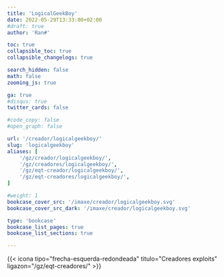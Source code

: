 ```yaml
---
title: 'LogicalGeekBoy'
date: 2022-05-29T13:33:00+02:00
#draft: true
author: 'Ran#'

toc: true
collapsible_toc: true
collapsible_changelogs: true

search_hidden: false
math: false
zooming_js: true

ga: true
#disqus: true
twitter_cards: false

#code_copy: false
#open_graph: false

url: '/creador/logicalgeekboy/'
slug: 'logicalgeekboy'
aliases: [
    '/gz/creador/logicalgeekboy/',
    '/gz/creadores/logicalgeekboy/',
    '/gz/eqt-creador/logicalgeekboy/',
    '/gz/eqt-creadores/logicalgeekboy/',
]

#weight: 1
bookcase_cover_src: '/imaxe/creador/logicalgeekboy.svg'
bookcase_cover_src_dark: '/imaxe/creador/logicalgeekboy.svg'

type: 'bookcase'
bookcase_list_pages: true
bookcase_list_sections: true

---
```


{{< icona tipo="frecha-esquerda-redondeada" titulo="Creadores exploits" ligazon="/gz/eqt-creadores/" >}}
